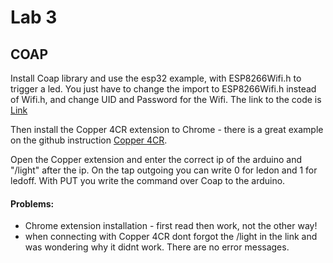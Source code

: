 # Lab 3

## COAP
Install Coap library and use the esp32 example, with ESP8266Wifi.h to trigger a led.
You just have to change the import to ESP8266Wifi.h instead of Wifi.h, and change UID and Password for the Wifi.
The link to the code is [Link](https://github.com/Witzeneder/IoT/blob/master/%C3%9Cbungen/20_Nov_2018/esp32WithWifi.ino)

Then install the Copper 4CR extension to Chrome - there is a great example on the github instruction [Copper 4CR](https://github.com/mkovatsc/Copper4Cr).

Open the Copper extension and enter the correct ip of the arduino and "/light" after the ip. On the tap outgoing you can write 0 for ledon and 1 for ledoff. With PUT you write the command over Coap to the arduino.

#### Problems:
* Chrome extension installation - first read then work, not the other way!
* when connecting with Copper 4CR dont forgot the /light in the link and was wondering why it didnt work. There are no error messages.
